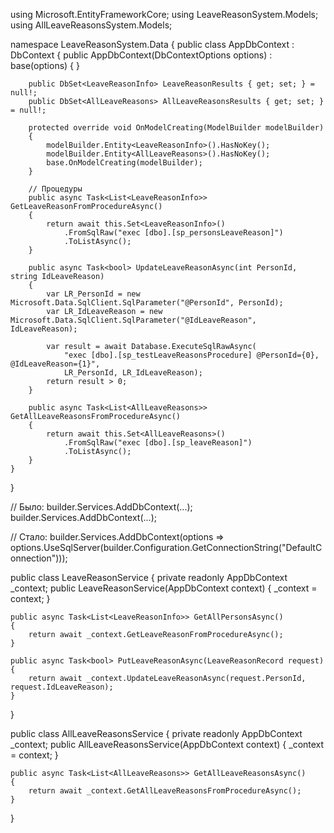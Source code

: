 using Microsoft.EntityFrameworkCore;
using LeaveReasonSystem.Models;
using AllLeaveReasonsSystem.Models;

namespace LeaveReasonSystem.Data
{
    public class AppDbContext : DbContext
    {
        public AppDbContext(DbContextOptions<AppDbContext> options) : base(options) { }

        public DbSet<LeaveReasonInfo> LeaveReasonResults { get; set; } = null!;
        public DbSet<AllLeaveReasons> AllLeaveReasonsResults { get; set; } = null!;

        protected override void OnModelCreating(ModelBuilder modelBuilder)
        {
            modelBuilder.Entity<LeaveReasonInfo>().HasNoKey();
            modelBuilder.Entity<AllLeaveReasons>().HasNoKey();
            base.OnModelCreating(modelBuilder);
        }

        // Процедуры
        public async Task<List<LeaveReasonInfo>> GetLeaveReasonFromProcedureAsync()
        {
            return await this.Set<LeaveReasonInfo>()
                .FromSqlRaw("exec [dbo].[sp_personsLeaveReason]")
                .ToListAsync();
        }

        public async Task<bool> UpdateLeaveReasonAsync(int PersonId, string IdLeaveReason)
        {
            var LR_PersonId = new Microsoft.Data.SqlClient.SqlParameter("@PersonId", PersonId);
            var LR_IdLeaveReason = new Microsoft.Data.SqlClient.SqlParameter("@IdLeaveReason", IdLeaveReason);

            var result = await Database.ExecuteSqlRawAsync(
                "exec [dbo].[sp_testLeaveReasonsProcedure] @PersonId={0}, @IdLeaveReason={1}",
                LR_PersonId, LR_IdLeaveReason);
            return result > 0;
        }

        public async Task<List<AllLeaveReasons>> GetAllLeaveReasonsFromProcedureAsync()
        {
            return await this.Set<AllLeaveReasons>()
                .FromSqlRaw("exec [dbo].[sp_leaveReason]")
                .ToListAsync();
        }
    }
}



// Было:
builder.Services.AddDbContext<LeaveReasonDbContext>(...);
builder.Services.AddDbContext<AllLeaveReasonsDbContext>(...);

// Стало:
builder.Services.AddDbContext<AppDbContext>(options =>
    options.UseSqlServer(builder.Configuration.GetConnectionString("DefaultConnection")));



public class LeaveReasonService
{
    private readonly AppDbContext _context;
    public LeaveReasonService(AppDbContext context)
    {
        _context = context;
    }

    public async Task<List<LeaveReasonInfo>> GetAllPersonsAsync()
    {
        return await _context.GetLeaveReasonFromProcedureAsync();
    }

    public async Task<bool> PutLeaveReasonAsync(LeaveReasonRecord request)
    {
        return await _context.UpdateLeaveReasonAsync(request.PersonId, request.IdLeaveReason);
    }
}



public class AllLeaveReasonsService
{
    private readonly AppDbContext _context;
    public AllLeaveReasonsService(AppDbContext context)
    {
        _context = context;
    }

    public async Task<List<AllLeaveReasons>> GetAllLeaveReasonsAsync()
    {
        return await _context.GetAllLeaveReasonsFromProcedureAsync();
    }
}
